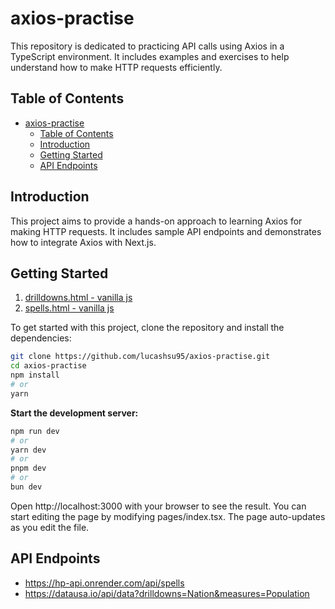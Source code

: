 # axios-practise

This repository is dedicated to practicing API calls using Axios in a TypeScript environment. It includes examples and exercises to help understand how to make HTTP requests efficiently.

## Table of Contents
- [axios-practise](#axios-practise)
  - [Table of Contents](#table-of-contents)
  - [Introduction](#introduction)
  - [Getting Started](#getting-started)
  - [API Endpoints](#api-endpoints)

## Introduction

This project aims to provide a hands-on approach to learning Axios for making HTTP requests. It includes sample API endpoints and demonstrates how to integrate Axios with Next.js.

## Getting Started

1. [drilldowns.html - vanilla js](./drilldowns.html)
2. [spells.html - vanilla js](spells.html)

To get started with this project, clone the repository and install the dependencies:

```bash
git clone https://github.com/lucashsu95/axios-practise.git
cd axios-practise
npm install
# or
yarn
```

**Start the development server:**

```bash
npm run dev
# or
yarn dev
# or
pnpm dev
# or
bun dev
```
Open http://localhost:3000 with your browser to see the result. You can start editing the page by modifying pages/index.tsx. The page auto-updates as you edit the file.

## API Endpoints
- https://hp-api.onrender.com/api/spells
- https://datausa.io/api/data?drilldowns=Nation&measures=Population
